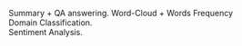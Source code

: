 Summary + QA answering. 
Word-Cloud + Words Frequency  
Domain Classification.  
Sentiment Analysis.  

